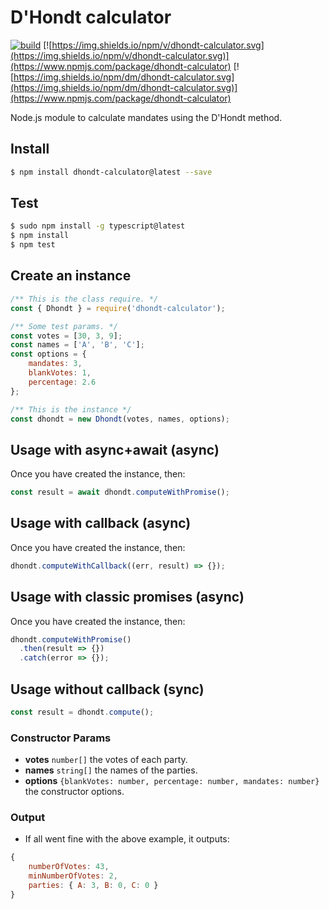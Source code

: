 # D'Hondt calculator

[![build](https://travis-ci.org/jesusgn90/dhondt.svg?branch=master)](https://travis-ci.org/jesusgn90/dhondt)
[![https://img.shields.io/npm/v/dhondt-calculator.svg](https://img.shields.io/npm/v/dhondt-calculator.svg)](https://www.npmjs.com/package/dhondt-calculator)
[![https://img.shields.io/npm/dm/dhondt-calculator.svg](https://img.shields.io/npm/dm/dhondt-calculator.svg)](https://www.npmjs.com/package/dhondt-calculator)

Node.js module to calculate mandates using the D'Hondt method.

## Install

```sh
$ npm install dhondt-calculator@latest --save
```

## Test

```sh
$ sudo npm install -g typescript@latest
$ npm install
$ npm test
```

## Create an instance

```js
/** This is the class require. */
const { Dhondt } = require('dhondt-calculator');

/** Some test params. */
const votes = [30, 3, 9];
const names = ['A', 'B', 'C'];
const options = {
    mandates: 3,
    blankVotes: 1,
    percentage: 2.6
};

/** This is the instance */
const dhondt = new Dhondt(votes, names, options);
```

## Usage with async+await (async)

Once you have created the instance, then:

```js
const result = await dhondt.computeWithPromise();
```

## Usage with callback (async)

Once you have created the instance, then:

```js
dhondt.computeWithCallback((err, result) => {});
```

## Usage with classic promises (async)

Once you have created the instance, then:

```js
dhondt.computeWithPromise()
  .then(result => {})
  .catch(error => {});
```

## Usage without callback (sync)

```js
const result = dhondt.compute();
```

### Constructor Params

- **votes** `number[]` the votes of each party.
- **names** `string[]` the names of the parties.
- **options** `{blankVotes: number, percentage: number, mandates: number}` the constructor options.

### Output

- If all went fine with the above example, it outputs:

```js
{
	numberOfVotes: 43,
	minNumberOfVotes: 2,
	parties: { A: 3, B: 0, C: 0 }
}
```